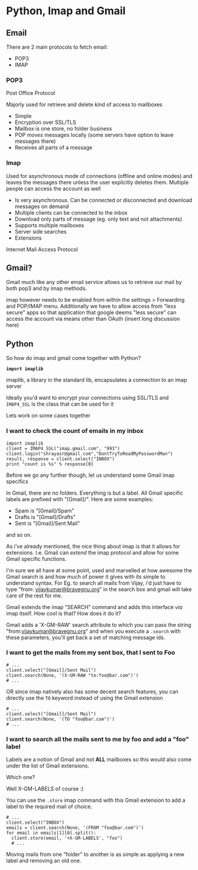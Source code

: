 # Python, Imap and Gmail

## Email

There are 2 main protocols to fetch email:

- POP3
- IMAP

### POP3

Post Office Protocol

Majorly used for retrieve and delete kind of access to mailboxes

- Simple
- Encryption over SSL/TLS
- Mailbox is one store, no folder business
- POP _moves_ messages locally (some servers have option to leave messages there)
- Receives all parts of a message

### Imap

Used for asynchronous mode of connections (offline and online modes) and leaves
the messages there unless the user explicitly deletes them. Multiple people
can access the account as well 

- Is very asynchronous. Can be connected or disconnected and download messages
  on demand
- Multiple clients can be connected to the inbox
- Download only parts of message (eg. only text and not attachments)
- Supports multiple mailboxes
- Server side searches
- Extensions

Internet Mail Access Protocol

## Gmail?

Gmail much like any other email service allows us to retrieve our mail by both
pop3 and by imap methods. 

imap however needs to be enabled from within the settings > Forwarding and POP/IMAP 
menu. Additionally we have to allow access from "less secure" apps so that 
application that google deems "less secure" can access the account via means
other than OAuth (insert long discussion here)

## Python

So how do imap and gmail come together with Python?

**`import imaplib`** 

imaplib, a library in the standard lib, encapsulates a connection to an imap
server

Ideally you'd want to encrypt your connections using SSL/TLS and `IMAP4_SSL` is 
the class that can be used for it

Lets work on some cases together

### I want to check the count of emails in my inbox 

    import imaplib
    client = IMAP4_SSL("imap.gmail.com", "993")
    client.login("shrayasr@gmail.com","DontTryToReadMyPasswordMan")
    result, response = client.select("INBOX")
    print "count is %s" % response[0]

Before we go any further though, let us understand some Gmail imap specifics

In Gmail, there are no folders. Everything is but a label. All Gmail specific
labels are prefixed with "[Gmail]/". Here are some examples:

- Spam is "[Gmail]/Spam"
- Drafts is "[Gmail]/Drafts"
- Sent is "[Gmail]/Sent Mail"

and so on.

As i've already mentioned, the nice thing about imap is that it allows for
extensions. I.e. Gmail can _extend_ the imap protocol and allow for some
Gmail specific functions. 

I'm sure we all have at some point, used and marvelled at how awesome the
Gmail search is and how much of power it gives with its simple to understand
syntax. For Eg. to search all mails from Vijay, i'd just have to type 
"from: vijaykumar@bravegnu.org" in the search box and gmail will take care
of the rest for me. 

Gmail extends the imap "SEARCH" command and adds this interface _via_ imap 
itself. How cool is that? How does it do it? 

Gmail adds a 'X-GM-RAW' search attribute to which you can pass the string 
"from:vijaykumar@bravegnu.org" and when you execute a `.search` with these
parameters, you'll get back a set of matching message ids.

### I want to get the mails from my sent box, that I sent to Foo

    # ...
    client.select("[Gmail]/Sent Mail")
    client.search(None, '(X-GM-RAW "to:foo@bar.com")')
    # ...

OR since imap natively also has some decent search features, you can directly 
use the `TO` keyword instead of using the Gmail extension

    # ...
    client.select("[Gmail]/Sent Mail")
    client.search(None, '(TO "foo@bar.com")')
    # ...

### I want to search all the mails sent to me by foo and add a "foo" label

Labels are a notion of Gmail and not **ALL** mailboxes so this would also come 
under the list of Gmail extensions.

Which one? 

Well X-GM-LABELS of course :)

You can use the `.store` imap command with this Gmail extension to add a label
to the required mail of choice.


    # ...
    client.select("INBOX")
    emails = client.search(None, '(FROM "foo@bar.com")')
    for email in emails[1][0].split():
      client.store(email, '+X-GM-LABELS', "foo")
      # ...

Moving mails from one "folder" to another is as simple as applying a new label
and removing an old one. 

